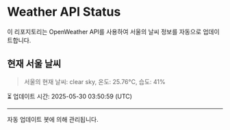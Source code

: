 
# Weather API Status

이 리포지토리는 OpenWeather API를 사용하여 서울의 날씨 정보를 자동으로 업데이트합니다.

## 현재 서울 날씨
> 서울의 현재 날씨: clear sky, 온도: 25.76°C, 습도: 41%

⏳ 업데이트 시간: 2025-05-30 03:50:59 (UTC)

---
자동 업데이트 봇에 의해 관리됩니다.
